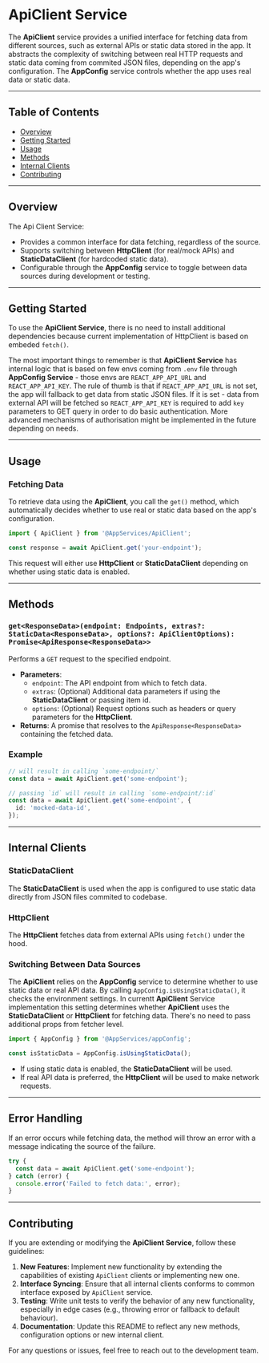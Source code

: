 # ApiClient Service

The **ApiClient** service provides a unified interface for fetching data from different sources, such as external APIs or static data stored in the app. It abstracts the complexity of switching between real HTTP requests and static data coming from commited JSON files, depending on the app's configuration. The **AppConfig** service controls whether the app uses real data or static data.

---

## Table of Contents

- [Overview](#overview)
- [Getting Started](#getting-started)
- [Usage](#usage)
- [Methods](#methods)
- [Internal Clients](#internal-clients)
- [Contributing](#contributing)

---

## Overview

The Api Client Service:

- Provides a common interface for data fetching, regardless of the source.
- Supports switching between **HttpClient** (for real/mock APIs) and **StaticDataClient** (for hardcoded static data).
- Configurable through the **AppConfig** service to toggle between data sources during development or testing.

---

## Getting Started

To use the **ApiClient Service**, there is no need to install additional dependencies because current implementation of HttpClient is based on embeded `fetch()`.

The most important things to remember is that **ApiClient Service** has internal logic that is based
on few envs coming from `.env` file through **AppConfig Service** - those envs are `REACT_APP_API_URL` and `REACT_APP_API_KEY`. The rule of thumb is that if `REACT_APP_API_URL` is not set, the app will fallback to get data from static JSON files. If it is set - data from external API will be fetched so `REACT_APP_API_KEY` is required to add `key` parameters to GET query in order to do basic authentication. More advanced mechanisms of authorisation might be implemented in the future depending on needs.

---

## Usage

### Fetching Data

To retrieve data using the **ApiClient**, you call the `get()` method, which automatically decides whether to use real or static data based on the app's configuration.

```typescript
import { ApiClient } from '@AppServices/ApiClient';

const response = await ApiClient.get('your-endpoint');
```

This request will either use **HttpClient** or **StaticDataClient** depending on whether using static data is enabled.

---

## Methods

### `get<ResponseData>(endpoint: Endpoints, extras?: StaticData<ResponseData>, options?: ApiClientOptions): Promise<ApiResponse<ResponseData>>`

Performs a `GET` request to the specified endpoint.

- **Parameters**:
  - `endpoint`: The API endpoint from which to fetch data.
  - `extras`: (Optional) Additional data parameters if using the **StaticDataClient** or passing item id.
  - `options`: (Optional) Request options such as headers or query parameters for the **HttpClient**.
- **Returns**: A promise that resolves to the `ApiResponse<ResponseData>` containing the fetched data.

### Example

```typescript
// will result in calling `some-endpoint/`
const data = await ApiClient.get('some-endpoint');

// passing `id` will result in calling `some-endpoint/:id`
const data = await ApiClient.get('some-endpoint', {
  id: 'mocked-data-id',
});
```

---

## Internal Clients

### **StaticDataClient**

The **StaticDataClient** is used when the app is configured to use static data directly from JSON files commited to codebase.

### **HttpClient**

The **HttpClient** fetches data from external APIs using `fetch()` under the hood.

### Switching Between Data Sources

The **ApiClient** relies on the **AppConfig** service to determine whether to use static data or real API data. By calling `AppConfig.isUsingStaticData()`, it checks the environment settings. In currentt **ApiClient** Service implementation this setting determines whether **ApiClient** uses the **StaticDataClient** or **HttpClient** for fetching data. There's no need to pass additional props from fetcher level.

```typescript
import { AppConfig } from '@AppServices/appConfig';

const isStaticData = AppConfig.isUsingStaticData();
```

- If using static data is enabled, the **StaticDataClient** will be used.
- If real API data is preferred, the **HttpClient** will be used to make network requests.

---

## Error Handling

If an error occurs while fetching data, the method will throw an error with a message indicating the source of the failure.

```typescript
try {
  const data = await ApiClient.get('some-endpoint');
} catch (error) {
  console.error('Failed to fetch data:', error);
}
```

---

## Contributing

If you are extending or modifying the **ApiClient Service**, follow these guidelines:

1. **New Features**: Implement new functionality by extending the capabilities of existing `ApiClient` clients or implementing new one.
2. **Interface Syncing**: Ensure that all internal clients conforms to common interface exposed by `ApiClient` service.
3. **Testing**: Write unit tests to verify the behavior of any new functionality, especially in edge cases (e.g., throwing error or fallback to default behaviour).
4. **Documentation**: Update this README to reflect any new methods, configuration options or new internal client.

For any questions or issues, feel free to reach out to the development team.
